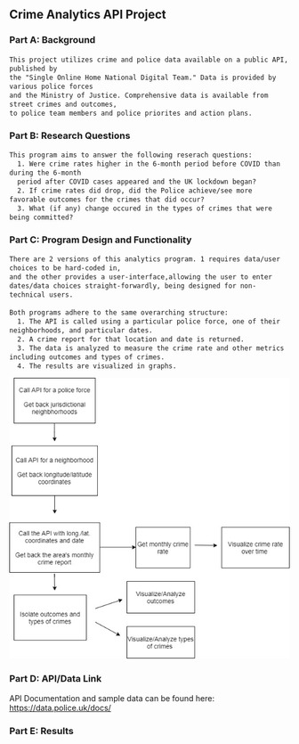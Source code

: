 ## Crime Analytics API Project

### Part A: Background
    This project utilizes crime and police data available on a public API, published by
    the "Single Online Home National Digital Team." Data is provided by various police forces
    and the Ministry of Justice. Comprehensive data is available from street crimes and outcomes, 
    to police team members and police priorites and action plans. 

### Part B: Research Questions

    This program aims to answer the following reserach questions:
      1. Were crime rates higher in the 6-month period before COVID than during the 6-month 
      period after COVID cases appeared and the UK lockdown began? 
      2. If crime rates did drop, did the Police achieve/see more favorable outcomes for the crimes that did occur? 
      3. What (if any) change occured in the types of crimes that were being committed?  

### Part C: Program Design and Functionality
    
    There are 2 versions of this analytics program. 1 requires data/user choices to be hard-coded in,
    and the other provides a user-interface,allowing the user to enter dates/data choices straight-forwardly, being designed for non-technical users.
    
    Both programs adhere to the same overarching structure: 
      1. The API is called using a particular police force, one of their neighborhoods, and particular dates. 
      2. A crime report for that location and date is returned. 
      3. The data is analyzed to measure the crime rate and other metrics including outcomes and types of crimes.
      4. The results are visualized in graphs. 
      

![Crime Analytics Diagram.io](/Crime_Analytics_API_Project/Crime_API_Diagram.jpg "Program Diagram")
### Part D: API/Data Link

API Documentation and sample data can be found here: https://data.police.uk/docs/

### Part E: Results 

